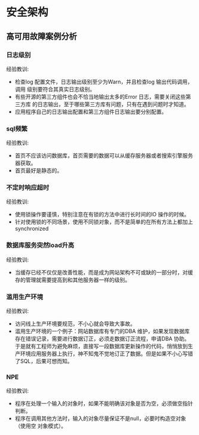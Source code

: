 # 安全架构

## 高可用故障案例分析


### 日志级别

经验教训:
- 检查log 配置文件，日志输出级别至少为Warn，并且检查log 输出代码调用，调用
级别要符合其真实日志级别。
- 有些开源的第三方组件也会不恰当地输出太多的Error 日志，需要关闭这些第三方库
的日志输出，至于哪些第三方库有问题，只有在遇到问题时才知道。
- 应用程序自己的日志输出配置和第三方组件日志输出要分别配置。

### sql频繁

经验教训:
- 首页不应该访问数据库，首页需要的数据可以从缓存服务器或者搜索引擎服务器获取。
- 首页最好是静态的。

### 不定时响应超时

经验教训:
- 使用锁操作要谨慎，特别注意在有锁的方法中进行长时间的IO 操作的时候。
- 针对使用锁的不同场景，使用不同锁对象，而不是简单的在所有方法上都加上synchronized

### 数据库服务突然load升高

经验教训:
- 当缓存已经不仅仅是改善性能，而是成为网站架构不可或缺的一部分时，对缓存的管理就需要提高到和其他服务器一样的级别。

### 滥用生产环境

经验教训:
- 访问线上生产环境要规范，不小心就会导致大事故。
- 滥用生产环境的一个例子：网站数据库有专门的DBA 维护，如果发现数据库存在错误记录，需要进行数据订正，必须走数据订正流程，申请DBA 协助。于是就有工程师为避免麻烦，直接写一段数据库更新操作的代码，悄悄放到生产环境应用服务器上执行，神不知鬼不觉地订正了数据。但是如果不小心写错了SQL，后果可想而知。

### NPE

经验教训:
- 程序在处理一个输入的对象时，如果不能明确该对象是否为空，必须做空指针判断。
- 程序在调用其他方法时，输入的对象尽量保证不是null，必要时构造空对象（使用空
对象模式）。